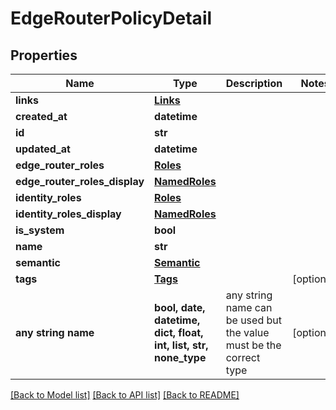 # EdgeRouterPolicyDetail


## Properties
Name | Type | Description | Notes
------------ | ------------- | ------------- | -------------
**links** | [**Links**](Links.md) |  | 
**created_at** | **datetime** |  | 
**id** | **str** |  | 
**updated_at** | **datetime** |  | 
**edge_router_roles** | [**Roles**](Roles.md) |  | 
**edge_router_roles_display** | [**NamedRoles**](NamedRoles.md) |  | 
**identity_roles** | [**Roles**](Roles.md) |  | 
**identity_roles_display** | [**NamedRoles**](NamedRoles.md) |  | 
**is_system** | **bool** |  | 
**name** | **str** |  | 
**semantic** | [**Semantic**](Semantic.md) |  | 
**tags** | [**Tags**](Tags.md) |  | [optional] 
**any string name** | **bool, date, datetime, dict, float, int, list, str, none_type** | any string name can be used but the value must be the correct type | [optional]

[[Back to Model list]](../README.md#documentation-for-models) [[Back to API list]](../README.md#documentation-for-api-endpoints) [[Back to README]](../README.md)


